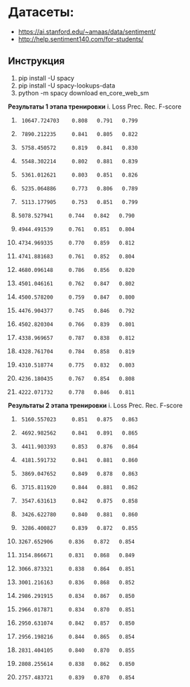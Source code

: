 # Датасеты:
- https://ai.stanford.edu/~amaas/data/sentiment/
- http://help.sentiment140.com/for-students/

## Инструкция
1. pip install -U spacy
2. pip install -U spacy-lookups-data
3. python -m spacy download en_core_web_sm

**Результаты 1 этапа тренировки**
i.      Loss            Prec.   Rec.    F-score
1.      10647.724703    0.808   0.791   0.799
2.      7890.212235     0.841   0.805   0.822
4.      5758.450572     0.819   0.841   0.830
5.      5548.302214     0.802   0.881   0.839
6.      5361.012621     0.803   0.851   0.826
7.      5235.064886     0.773   0.806   0.789
8.      5113.177905     0.753   0.851   0.799
10.     5078.527941     0.744   0.842   0.790
11.     4944.491539     0.761   0.851   0.804
12.     4734.969335     0.770   0.859   0.812
13.     4741.881683     0.761   0.852   0.804
14.     4680.096148     0.786   0.856   0.820
16.     4501.046161     0.762   0.847   0.802
17.     4500.578200     0.759   0.847   0.800
18.     4476.904377     0.745   0.846   0.792
19.     4502.820304     0.766   0.839   0.801
20.     4338.969657     0.787   0.838   0.812
22.     4328.761704     0.784   0.858   0.819
23.     4310.518774     0.775   0.832   0.803
24.     4236.180435     0.767   0.854   0.808
25.     4222.071732     0.778   0.846   0.811

**Результаты 2 этапа тренировки**
i.      Loss            Prec.   Rec.    F-score
1.      5160.557023     0.851   0.875   0.863
2.      4692.982562     0.841   0.891   0.865
3.      4411.903393     0.853   0.876   0.864
4.      4181.591732     0.841   0.881   0.860
5.      3869.047652     0.849   0.878   0.863
6.      3715.811920     0.844   0.881   0.862
7.      3547.631613     0.842   0.875   0.858
8.      3426.622780     0.840   0.881   0.860
9.      3286.400827     0.839   0.872   0.855
10.     3267.652906     0.836   0.872   0.854
11.     3154.866671     0.831   0.868   0.849
12.     3066.873321     0.838   0.864   0.851
13.     3001.216163     0.836   0.868   0.852
14.     2986.291915     0.834   0.867   0.850
15.     2966.017871     0.834   0.870   0.851
16.     2950.631074     0.842   0.857   0.850
17.     2956.198216     0.844   0.865   0.854
18.     2831.404105     0.840   0.870   0.855
19.     2808.255614     0.838   0.862   0.850
20.     2757.483721     0.839   0.870   0.854